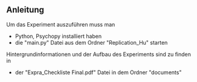 ## Anleitung 
Um das Experiment auszuführen muss man 
* Python, Psychopy installiert haben
* die "main.py" Datei aus dem Ordner "Replication_Hu" starten

Hintergrundinformationen und der Aufbau des Experiments sind zu finden in 
* der "Expra_Checkliste Final.pdf" Datei in dem Ordner "documents"


